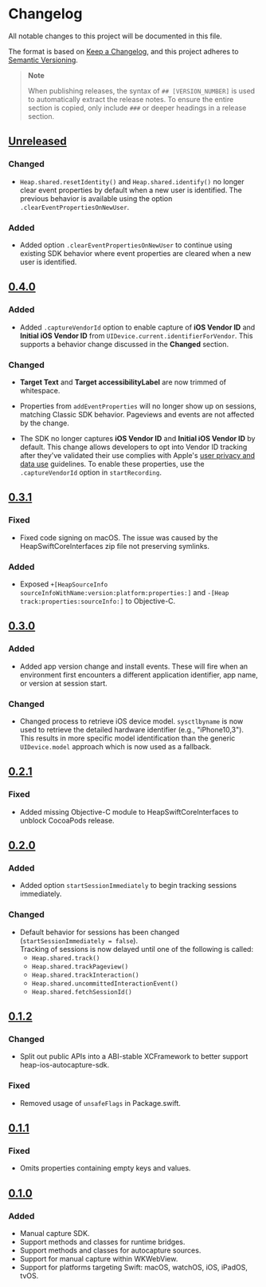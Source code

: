 # Changelog

All notable changes to this project will be documented in this file.

The format is based on [Keep a Changelog](https://keepachangelog.com/en/1.0.0/),
and this project adheres to [Semantic Versioning](https://semver.org/spec/v2.0.0.html).

> **Note**
>
> When publishing releases, the syntax of `## [VERSION_NUMBER]` is used to automatically
> extract the release notes.  To ensure the entire section is copied, only include `###` or
> deeper headings in a release section.

## [Unreleased]

### Changed

- `Heap.shared.resetIdentity()` and `Heap.shared.identify()` no longer clear event properties by default when a new user is identified.
  The previous behavior is available using the option `.clearEventPropertiesOnNewUser`.

### Added

- Added option `.clearEventPropertiesOnNewUser` to continue using existing SDK behavior where event properties are cleared when a new user is identified.

## [0.4.0]

### Added

- Added `.captureVendorId` option to enable capture of **iOS Vendor ID**  and
  **Initial iOS Vendor ID** from `UIDevice.current.identifierForVendor`.
  This supports a behavior change discussed in the **Changed** section.

### Changed

- **Target Text** and **Target accessibilityLabel** are now trimmed of whitespace.

- Properties from `addEventProperties` will no longer show up on sessions, matching Classic SDK behavior.  Pageviews and events are not affected by the change.

- The SDK no longer captures **iOS Vendor ID** and **Initial iOS Vendor ID** by default.
  This change allows developers to opt into Vendor ID tracking after they've validated
  their use complies with Apple's [user privacy and data use](https://developer.apple.com/app-store/user-privacy-and-data-use/) guidelines.
  To enable these properties, use the `.captureVendorId` option in `startRecording`.
  
## [0.3.1]

### Fixed

- Fixed code signing on macOS. The issue was caused by the HeapSwiftCoreInterfaces zip file not
  preserving symlinks.

### Added

- Exposed `+[HeapSourceInfo sourceInfoWithName:version:platform:properties:]` and
 `-[Heap track:properties:sourceInfo:]` to Objective-C.

## [0.3.0]

### Added

- Added app version change and install events.  These will fire when an environment first
  encounters a different application identifier, app name, or version at session start.

### Changed

- Changed process to retrieve iOS device model. `sysctlbyname` is now used to retrieve the 
  detailed hardware identifier (e.g., "iPhone10,3"). This results in more specific 
  model identification than the generic `UIDevice.model` approach which is now used
  as a fallback.

## [0.2.1]

### Fixed

- Added missing Objective-C module to HeapSwiftCoreInterfaces to unblock CocoaPods release.

## [0.2.0]

### Added

- Added option `startSessionImmediately` to begin tracking sessions immediately.

### Changed

- Default behavior for sessions has been changed (`startSessionImmediately = false`).  
  Tracking of sessions is now delayed until one of the following is called:
  - `Heap.shared.track()`
  - `Heap.shared.trackPageview()`
  - `Heap.shared.trackInteraction()`
  - `Heap.shared.uncommittedInteractionEvent()`
  - `Heap.shared.fetchSessionId()`

## [0.1.2]

### Changed

- Split out public APIs into a ABI-stable XCFramework to better support heap-ios-autocapture-sdk.

### Fixed

- Removed usage of `unsafeFlags` in Package.swift.

## [0.1.1]

### Fixed

- Omits properties containing empty keys and values.

## [0.1.0]

### Added

- Manual capture SDK.
- Support methods and classes for runtime bridges.
- Support methods and classes for autocapture sources.
- Support for manual capture within WKWebView.
- Support for platforms targeting Swift: macOS, watchOS, iOS, iPadOS, tvOS.

[Unreleased]: https://github.com/heap/heap-swift-core-sdk/compare/0.4.0...main
[0.4.0]: https://github.com/heap/heap-swift-core-sdk/compare/0.3.1...0.4.0
[0.3.1]: https://github.com/heap/heap-swift-core-sdk/compare/0.3.0...0.3.1
[0.3.0]: https://github.com/heap/heap-swift-core-sdk/compare/0.2.1...0.3.0
[0.2.1]: https://github.com/heap/heap-swift-core-sdk/compare/0.2.0...0.2.1
[0.2.0]: https://github.com/heap/heap-swift-core-sdk/compare/0.1.2...0.2.0
[0.1.2]: https://github.com/heap/heap-swift-core-sdk/compare/0.1.1...0.1.2
[0.1.1]: https://github.com/heap/heap-swift-core-sdk/compare/0.1.0...0.1.1
[0.1.0]: https://github.com/heap/heap-swift-core-sdk/releases/tag/0.1.0
